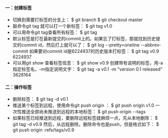 #### 一：创建标签
* 切换到需要打标签的分支上：
$ git branch
$ git checkout master
* 敲命令git tag <name>就可以打一个新标签：
$ git tag v1.0
* 可以用命令git tag查看所有标签：
$ git tag
* 默认标签是打在最新提交的commit上的。如果忘了打标签，那就找到历史提交的commit id，然后打上就可以了：
$ git log --pretty=oneline --abbrev-commit
如果要对commit id是6224937的历史版本打标签：
$ git tag v0.9 6224937
* 可以用git show <tagname>查看标签信息：
$ git show v0.9
创建带有说明的标签，用-a指定标签名，-m指定说明文字：
$ git tag -a v0.1 -m "version 0.1 released" 3628164

#### 二：操作标签
* 删除标签：
$ git tag -d v0.1
* 推送某个标签到远程，使用命令git push origin <tagname>：
$ git push origin v1.0
一次性推送全部尚未推送到远程的本地标签：
$ git push origin --tags
* 如果标签已经推送到远程，要删除远程标签就麻烦一点，先从本地删除：
$ git tag -d v0.9
然后，从远程删除。删除命令也是push，但是格式如下：
$ git push origin :refs/tags/v0.9

